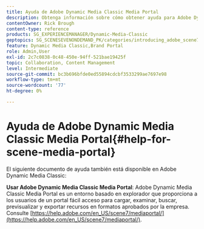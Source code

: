 ```yaml
---
title: Ayuda de Adobe Dynamic Media Classic Media Portal
description: Obtenga información sobre cómo obtener ayuda para Adobe Dynamic Media Classic Media Portal.
contentOwner: Rick Brough
content-type: reference
products: SG_EXPERIENCEMANAGER/Dynamic-Media-Classic
geptopics: SG_SCENESEVENONDEMAND_PK/categories/introducing_adobe_scene7
feature: Dynamic Media Classic,Brand Portal
role: Admin,User
exl-id: 2c7c0838-0c48-450e-94ff-521bae19425f
topic: Collaboration, Content Management
level: Intermediate
source-git-commit: bc3b696bfde0ed55894cdcbf3533299ae7697e98
workflow-type: tm+mt
source-wordcount: '77'
ht-degree: 0%

---
```


# Ayuda de Adobe Dynamic Media Classic Media Portal{#help-for-scene-media-portal}

El siguiente documento de ayuda también está disponible en Adobe Dynamic Media Classic:

**Usar Adobe Dynamic Media Classic Media Portal**: Adobe Dynamic Media Classic Media Portal es un entorno basado en explorador que proporciona a los usuarios de un portal fácil acceso para cargar, examinar, buscar, previsualizar y exportar recursos en formatos aprobados por la empresa. Consulte [https://help.adobe.com/en_US/scene7/mediaportal/](https://help.adobe.com/en_US/scene7/mediaportal/).

<!-- Is this topic still needed? -rb 04/22/21
 used to point to www.adobe.com/go/learn_sc7_mediaportalusing_en and http://help.adobe.com/en_US/scene7/mediaportal/-->